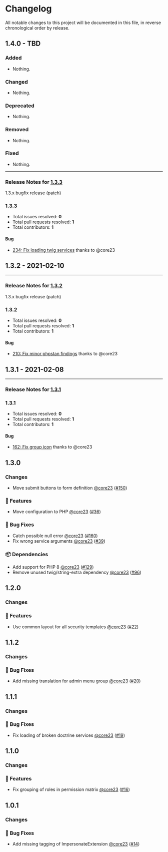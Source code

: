 # Changelog

All notable changes to this project will be documented in this file, in reverse chronological order by release.

## 1.4.0 - TBD

### Added

- Nothing.

### Changed

- Nothing.

### Deprecated

- Nothing.

### Removed

- Nothing.

### Fixed

- Nothing.

-----

### Release Notes for [1.3.3](https://github.com/nucleos/NucleosUserAdminBundle/milestone/5)

1.3.x bugfix release (patch)

### 1.3.3

- Total issues resolved: **0**
- Total pull requests resolved: **1**
- Total contributors: **1**

#### Bug

 - [234: Fix loading twig services](https://github.com/nucleos/NucleosUserAdminBundle/pull/234) thanks to @core23

## 1.3.2 - 2021-02-10

-----

### Release Notes for [1.3.2](https://github.com/nucleos/NucleosUserAdminBundle/milestone/2)

1.3.x bugfix release (patch)

### 1.3.2

- Total issues resolved: **0**
- Total pull requests resolved: **1**
- Total contributors: **1**

#### Bug

 - [210: Fix minor phpstan findings](https://github.com/nucleos/NucleosUserAdminBundle/pull/210) thanks to @core23

## 1.3.1 - 2021-02-08



-----

### Release Notes for [1.3.1](https://github.com/nucleos/NucleosUserAdminBundle/milestone/1)



### 1.3.1

- Total issues resolved: **0**
- Total pull requests resolved: **1**
- Total contributors: **1**

#### Bug

 - [162: Fix group icon](https://github.com/nucleos/NucleosUserAdminBundle/pull/162) thanks to @core23

## 1.3.0

### Changes

- Move submit buttons to form definition [@core23] ([#150])

### 🚀 Features

- Move configuration to PHP [@core23] ([#36])

### 🐛 Bug Fixes

- Catch possible null error [@core23] ([#160])
- Fix wrong service arguments [@core23] ([#39])

### 📦 Dependencies

- Add support for PHP 8 [@core23] ([#129])
- Remove unused twig/string-extra dependency [@core23] ([#96])

## 1.2.0

### Changes

### 🚀 Features

- Use common layout for all security templates [@core23] ([#22])

## 1.1.2

### Changes

### 🐛 Bug Fixes

- Add missing translation for admin menu group [@core23] ([#20])

## 1.1.1

### Changes

### 🐛 Bug Fixes

- Fix loading of broken doctrine services [@core23] ([#19])

## 1.1.0

### Changes

### 🚀 Features

- Fix grouping of roles in permission matrix [@core23] ([#16])

## 1.0.1

### Changes

### 🐛 Bug Fixes

- Add missing tagging of ImpersonateExtension [@core23] ([#14])

[#22]: https://github.com/nucleos/NucleosUserAdminBundle/pull/22
[#20]: https://github.com/nucleos/NucleosUserAdminBundle/pull/20
[#19]: https://github.com/nucleos/NucleosUserAdminBundle/pull/19
[#16]: https://github.com/nucleos/NucleosUserAdminBundle/pull/16
[#14]: https://github.com/nucleos/NucleosUserAdminBundle/pull/14
[@core23]: https://github.com/core23
[#160]: https://github.com/nucleos/NucleosUserAdminBundle/pull/160
[#150]: https://github.com/nucleos/NucleosUserAdminBundle/pull/150
[#129]: https://github.com/nucleos/NucleosUserAdminBundle/pull/129
[#96]: https://github.com/nucleos/NucleosUserAdminBundle/pull/96
[#39]: https://github.com/nucleos/NucleosUserAdminBundle/pull/39
[#36]: https://github.com/nucleos/NucleosUserAdminBundle/pull/36
